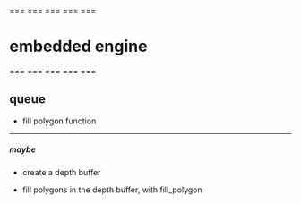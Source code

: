 === === === === ===
# embedded engine #
=== === === === ===

## queue ##

 - fill polygon function

---

##### maybe #####

 - create a depth buffer

 - fill polygons in the depth buffer, with fill_polygon


